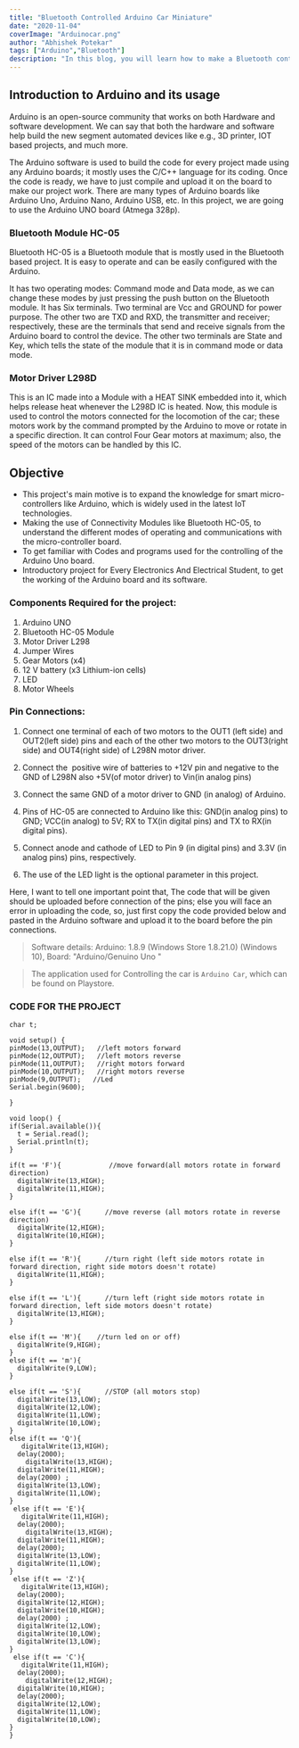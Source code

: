 ```yaml
---
title: "Bluetooth Controlled Arduino Car Miniature"
date: "2020-11-04"
coverImage: "Arduinocar.png"
author: "Abhishek Potekar"
tags: ["Arduino","Bluetooth"]
description: "In this blog, you will learn how to make a Bluetooth controlled Arduino Car."
---
```


## Introduction to Arduino and its usage

Arduino is an open-source community that works on both Hardware and software development. We can say that both the hardware and software help build the new segment automated devices like e.g., 3D printer, IOT based projects, and much more. 

The Arduino software is used to build the code for every project made using any Arduino boards; it mostly uses the C/C++ language for its coding. Once the code is ready, we have to just compile and upload it on the board to make our project work. There are many types of Arduino boards like  Arduino Uno, Arduino Nano, Arduino USB, etc. In this project, we are going to use the Arduino UNO board (Atmega 328p).


### Bluetooth Module HC-05

Bluetooth HC-05 is a Bluetooth module that is mostly used in the Bluetooth based project. It is easy to operate and can be easily configured with the Arduino.

It has two operating modes: Command mode and Data mode, as we can change these modes by just pressing the push button on the Bluetooth module.
It has Six terminals. Two terminal are Vcc and GROUND for power purpose. The other two are TXD and RXD, the transmitter and receiver; respectively, these are the terminals that send and receive signals from the Arduino board to control the device. The other two terminals are State and Key, which tells the state of the module that it is in command mode or data mode.

### Motor Driver L298D

This is an IC made into a Module with a HEAT SINK embedded into it, which helps release heat whenever the L298D IC is heated. Now, this module is used to control the motors connected for the locomotion of the car; these motors work by the command prompted by the Arduino to move or rotate in a specific direction. It can control Four Gear motors at maximum; also, the speed of the motors can be handled by this IC.


##  Objective

 - This project's main motive is to expand the knowledge for smart micro-controllers like Arduino, which is widely used in the latest IoT technologies.
 - Making the use of Connectivity Modules like Bluetooth HC-05, to understand the different modes of operating and communications with the micro-controller board.
 - To get familiar with Codes and programs used for the controlling of the Arduino Uno board.
 - Introductory project for Every Electronics And Electrical Student, to get the working of the Arduino board and its software.
   

### Components Required for the project:

1. Arduino UNO
2. Bluetooth HC-05 Module
3. Motor Driver L298
4. Jumper Wires 
5. Gear Motors (x4)
6. 12 V battery (x3 Lithium-ion cells)
7. LED
8. Motor Wheels 

### Pin Connections:

1. Connect one terminal of each of two motors to the OUT1 (left side) and OUT2(left side) pins and each of the other two motors to the OUT3(right side) and OUT4(right side) of L298N motor driver.
   
2. Connect the  positive wire of batteries to +12V pin and negative to the GND of L298N also +5V(of motor driver) to Vin(in analog pins)
   
3. Connect the same GND of a motor driver to GND (in analog) of Arduino.
   
4. Pins of HC-05 are connected to Arduino like this: GND(in analog pins) to GND; VCC(in analog) to 5V; RX to TX(in digital pins) and TX to RX(in digital pins).
   
5. Connect anode and cathode of LED to Pin 9 (in digital pins) and 3.3V (in analog pins) pins, respectively.
   
6. The use of the LED light is the optional parameter in this project.


Here, I want to tell one important point that, The code that will be given should be uploaded before connection of the pins; else you will face an error in uploading the code, so, just first copy the code provided below and pasted in the Arduino software and upload it to the board before the pin connections.

> Software details: Arduino: 1.8.9 (Windows Store 1.8.21.0) (Windows 10), Board: "Arduino/Genuino Uno "

> The application used for Controlling the car is `Arduino Car`, which can be found on Playstore.

### CODE FOR THE PROJECT

```
char t;
 
void setup() {
pinMode(13,OUTPUT);   //left motors forward
pinMode(12,OUTPUT);   //left motors reverse
pinMode(11,OUTPUT);   //right motors forward
pinMode(10,OUTPUT);   //right motors reverse
pinMode(9,OUTPUT);   //Led
Serial.begin(9600);
 
}
 
void loop() {
if(Serial.available()){
  t = Serial.read();
  Serial.println(t);
}
 
if(t == 'F'){            //move forward(all motors rotate in forward direction)
  digitalWrite(13,HIGH);
  digitalWrite(11,HIGH);
}
 
else if(t == 'G'){      //move reverse (all motors rotate in reverse direction)
  digitalWrite(12,HIGH);
  digitalWrite(10,HIGH);
}
 
else if(t == 'R'){      //turn right (left side motors rotate in forward direction, right side motors doesn't rotate)
  digitalWrite(11,HIGH);
}
 
else if(t == 'L'){      //turn left (right side motors rotate in forward direction, left side motors doesn't rotate)
  digitalWrite(13,HIGH);
}

else if(t == 'M'){    //turn led on or off)
  digitalWrite(9,HIGH);
}
else if(t == 'm'){
  digitalWrite(9,LOW);
}
 
else if(t == 'S'){      //STOP (all motors stop)
  digitalWrite(13,LOW);
  digitalWrite(12,LOW);
  digitalWrite(11,LOW);
  digitalWrite(10,LOW);
}
else if(t == 'Q'){
   digitalWrite(13,HIGH);
  delay(2000);
    digitalWrite(13,HIGH);
  digitalWrite(11,HIGH);
  delay(2000) ;
  digitalWrite(13,LOW);
  digitalWrite(11,LOW);
}
 else if(t == 'E'){
   digitalWrite(11,HIGH);
  delay(2000);
    digitalWrite(13,HIGH);
  digitalWrite(11,HIGH);
  delay(2000); 
  digitalWrite(13,LOW);
  digitalWrite(11,LOW);
}
 else if(t == 'Z'){
   digitalWrite(13,HIGH);
  delay(2000);
  digitalWrite(12,HIGH);
  digitalWrite(10,HIGH);
  delay(2000) ;
  digitalWrite(12,LOW);
  digitalWrite(10,LOW);
  digitalWrite(13,LOW);
}
 else if(t == 'C'){
   digitalWrite(11,HIGH);
  delay(2000);
    digitalWrite(12,HIGH);
  digitalWrite(10,HIGH);
  delay(2000); 
  digitalWrite(12,LOW);
  digitalWrite(11,LOW);
  digitalWrite(10,LOW);
}
}
```

